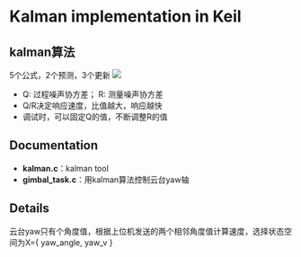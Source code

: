 # Kalman implementation in Keil
## kalman算法
5个公式，2个预测，3个更新
![](https://github.com/bbidong/kalman-in-keil/blob/master/images/kalman.jpg)
- Q: 过程噪声协方差； R: 测量噪声协方差
- Q/R决定响应速度，比值越大，响应越快
- 调试时，可以固定Q的值，不断调整R的值
## Documentation
- **kalman.c**：kalman tool
- **gimbal_task.c**：用kalman算法控制云台yaw轴
## Details
云台yaw只有个角度值，根据上位机发送的两个相邻角度值计算速度，选择状态空间为X={ yaw_angle, yaw_v } 

